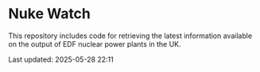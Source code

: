 # Nuke Watch

This repository includes code for retrieving the latest information available on the output of EDF nuclear power plants in the UK.

Last updated: 2025-05-28 22:11